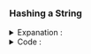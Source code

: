 ### Hashing a String
    
<details> 
  <summary> Expanation : </summary>
  
  |   |   |  
  |---|---|
  | ![1](https://user-images.githubusercontent.com/63524824/203860954-bef214a5-00d0-4f2b-8652-21fe910336ea.png)  |   ![image](https://user-images.githubusercontent.com/63524824/203861179-526f8bc4-ba06-457b-bd2b-d54026dbb3dd.png)  |

 
  
  <strong> Note : </strong>   Base and Mod value should be <b>co-prime</b>. 
  <br> 
  Probability of having same hash for two different string is <b> ( 1 / mod_value ) </b> . To minimize this prbability use a <b> reletively large  prime number </b>  
  In this case ,<b> 10<sup>9</sup>+7 </b> is safe to use. 
  
  To minimize it more, we may go for <b> Double Hashing </b>. <br>
  
  <b> Double Hashing : </b> It is a techinque in where two different ( base and mod ) pair to generate hash_value of a string and both together used to represent this string.<br>
 
  Let's say , 
  
  |   |   |  
  |---|---|
  |  base_1 = 27  | base_2 = 28   |  
  |  mod_1 = 10<sup>9</sup>+7  |  mod_2 = 10<sup>9</sup>+11   |  

  In this case , probability of having same Hash = <b> 1 / ( 10<sup>9</sup>+7 ) * ( 10<sup>9</sup>+11 )  </b>
  
  In Double Hashing, if hash_value for a particular ( base and mode ) pair get same , there is a little change to get similiar for different pair. So double hash make it 
  more unique.
   
   
</details>

<details> 
 <summary> Code : </summary>
  
```
   <br> <b> Single Hash : </b> <br> 
  ll get_hash(string s ){
    ll d = s.size(), loc = 1 , hash_value = 0 ;
    fr(i,0,d){
        hash_value =  ( (hash_value%mod) + ((s[i]-96)*loc%mod)%mod) % mod ;
        cout << loc << " "<< s[i] - 96 << endl;
        loc = ((loc%mod )*27)%mod;

    }
    // base = 27  and mod = 1e9+7
    return hash_value ;
  }  
```
    
```
    <br> <b> Double Hash : </b> <br> 
    pair<ll,ll> double_hash( string s ){

    ll d = s.size(), hash_value_1 = 0  , hash_value_2 = 0 ;
    ll mod_1 = 1000000007 , mod_2 = 1000000011;
    ll loc_1 = 1 , loc_2 = 1 ;
    ll base_1 = 27 , base_2 = 28 ;

    fr(i,0,d){

        hash_value_1 =  ( (hash_value_1%mod_1) + ((s[i]-96)*loc_1%mod_1)%mod_1) % mod_1 ;
        hash_value_2 =  ( (hash_value_2%mod_2) + ((s[i]-96)*loc_2%mod_2)%mod_2) % mod_2 ;

        loc_1 = ((loc_1%mod_1)*base_1)%mod_1;
        loc_2 = ((loc_2%mod_2)*base_2)%mod_2;

    }

    return {hash_value_1,hash_value_2} ;
    }  
    
```
    
    
  
</details>
